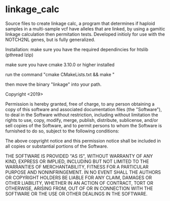 # linkage_calc
Source files to create linkage calc, a program that determines if haploid samples in a multi-sample vcf have alleles that are linked, by using a gamitic linkage calculation then permitation tests. Developed initioly for use with the NOTCH2NL genes, but is fully generalized.  

Installation:
make sure you have the required dependincies for htslib (pthread lzip)

make sure you have cmake 3.10.0 or higher installed 

run the command "cmake CMakeLists.txt && make "

then move the binary "linkage" into your path.


Copyright <2019>

Permission is hereby granted, free of charge, to any person obtaining a copy of this software and associated documentation files (the "Software"), to deal in the Software without restriction, including without limitation the rights to use, copy, modify, merge, publish, distribute, sublicense, and/or sell copies of the Software, and to permit persons to whom the Software is furnished to do so, subject to the following conditions:

The above copyright notice and this permission notice shall be included in all copies or substantial portions of the Software.

THE SOFTWARE IS PROVIDED "AS IS", WITHOUT WARRANTY OF ANY KIND, EXPRESS OR IMPLIED, INCLUDING BUT NOT LIMITED TO THE WARRANTIES OF MERCHANTABILITY, FITNESS FOR A PARTICULAR PURPOSE AND NONINFRINGEMENT. IN NO EVENT SHALL THE AUTHORS OR COPYRIGHT HOLDERS BE LIABLE FOR ANY CLAIM, DAMAGES OR OTHER LIABILITY, WHETHER IN AN ACTION OF CONTRACT, TORT OR OTHERWISE, ARISING FROM, OUT OF OR IN CONNECTION WITH THE SOFTWARE OR THE USE OR OTHER DEALINGS IN THE SOFTWARE.
